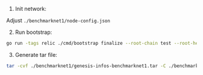 1. Init network:

Adjust `./benchmarknet1/node-config.json`

2. Run bootstrap:

```sh
go run -tags relic ./cmd/bootstrap finalize --root-chain test --root-height 0 --root-parent 0000000000000000000000000000000000000000000000000000000000000000 --root-commit 8d75917eea88ea4243c2dab32b1024ebf00da33fa41988e55bc44462cb3a4fef --config ./benchmarknet1/node-config.json -o ./benchmarknet1/bootstrap --fast-kg --partner-dir ./benchmarknet1/partner-nodes --partner-stakes ./benchmarknet1/partner-stakes.json
```

3. Generate tar file:

```sh
tar -cvf ./benchmarknet1/genesis-infos-benchmarknet1.tar -C ./benchmarknet1/bootstrap .
```

